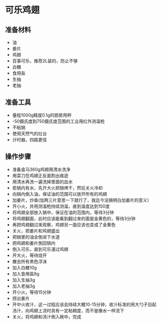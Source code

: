 # 可乐鸡翅

## 准备材料

* 油
* 姜片
* 鸡翅
* 百事可乐，推荐2L装的，防止不够
* 白糖
* 食用盐
* 生抽
* 老抽

## 准备工具

* 量程1000g精度0.1g的厨房用秤
* -50摄氏度到750摄氏度范围的工业用红外测温枪
* 不粘锅
* 使用天然气的灶台
* 计时器，四路更佳

## 操作步骤

* 准备盒马360g鸡翅用清水洗净
* 用菜刀在鸡翅正反面割出痕迹
* 用清水再洗一遍洗掉里面的血水
* 若锅内有水，先开大火把锅烤干，然后关火冷却
* 向锅内倒入油，保证油的范围可以放开所有的鸡翅
* 加姜片，炒香(加两三片意思一下就行了，我迄今没搞明白加姜片的意义）
* 开小火，并用测温枪持续测温，直到温度达到150度
* 将鸡翅全部放入锅中，保证在油的范围内，等待3分钟
* 将鸡翅翻面，此时应该能看到翻过来的面是金黄色的，等待3分钟
* 再把鸡翅翻过来观察，鸡翅另一面应该也变成了金黄色
* 关火，把姜片和鸡翅盛出
* 把锅里的油全倒进下水道
* 把鸡翅和姜片倒回锅内
* 倒入可乐，直到可乐漫过鸡翅
* 开大火，等待烧开
* 撇去所有黑色浮沫
* 加入白糖10g
* 加入食用盐8g
* 加入生抽3g
* 加入老抽3g
* 开小火，等待15分钟
* 捞出姜片
* 开中火收汁，这一过程应该会持续大概10-15分钟，收汁标准的用大勺子舀起汤汁，向鸡翅上浇时具有一定粘稠度，而不是像水一样流下
* 关火，将鸡翅和汤汁倒入碗中，完成
